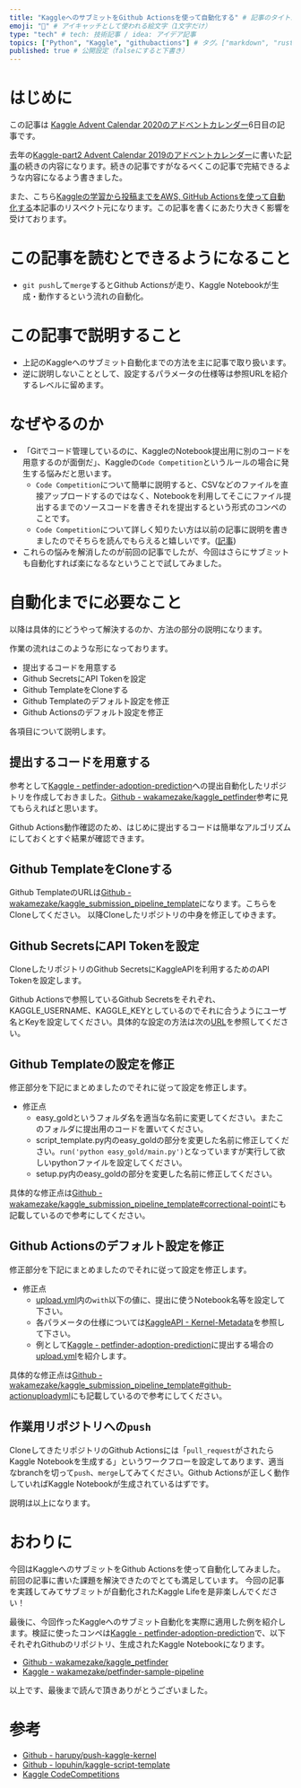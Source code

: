 ```yaml
---
title: "KaggleへのサブミットをGithub Actionsを使って自動化する" # 記事のタイトル
emoji: "🤔" # アイキャッチとして使われる絵文字（1文字だけ）
type: "tech" # tech: 技術記事 / idea: アイデア記事
topics: ["Python", "Kaggle", "githubactions"] # タグ。["markdown", "rust", "aws"]のように指定する
published: true # 公開設定（falseにすると下書き）
---
```


# はじめに
この記事は [Kaggle Advent Calendar 2020のアドベントカレンダー](https://qiita.com/advent-calendar/2020/kaggle)6日目の記事です。

去年の[Kaggle-part2 Advent Calendar 2019のアドベントカレンダー](https://qiita.com/advent-calendar/2019/kaggle-part2)に書いた[記事](https://zenn.dev/wakame/articles/20201114_kaggle_code_management)の続きの内容になります。続きの記事ですがなるべくこの記事で完結できるような内容になるよう書きました。

また、こちら[Kaggleの学習から投稿までをAWS, GitHub Actionsを使って自動化する](https://tepppei.hatenablog.com/entry/2020/07/19/120625)本記事のリスペクト元になります。この記事を書くにあたり大きく影響を受けております。

# この記事を読むとできるようになること

- `git push`して`merge`するとGithub Actionsが走り、Kaggle Notebookが生成・動作するという流れの自動化。

# この記事で説明すること
- 上記のKaggleへのサブミット自動化までの方法を主に記事で取り扱います。
- 逆に説明しないこととして、設定するパラメータの仕様等は参照URLを紹介するレベルに留めます。

# なぜやるのか

- 「Gitでコード管理しているのに、KaggleのNotebook提出用に別のコードを用意するのが面倒だ」、Kaggleの`Code Competition`というルールの場合に発生する悩みだと思います。
  - `Code Competition`について簡単に説明すると、CSVなどのファイルを直接アップロードするのではなく、Notebookを利用してそこにファイル提出するまでのソースコードを書きそれを提出するという形式のコンペのことです。
  - `Code Competition`について詳しく知りたい方は以前の記事に説明を書きましたのでそちらを読んでもらえると嬉しいです。([記事](https://zenn.dev/wakame/articles/20201114_kaggle_code_management))
- これらの悩みを解消したのが前回の記事でしたが、今回はさらにサブミットも自動化すれば楽になるなということで試してみました。

# 自動化までに必要なこと
以降は具体的にどうやって解決するのか、方法の部分の説明になります。

作業の流れはこのような形になっております。

- 提出するコードを用意する
- Github SecretsにAPI Tokenを設定
- Github TemplateをCloneする
- Github Templateのデフォルト設定を修正
- Github Actionsのデフォルト設定を修正

各項目について説明します。

## 提出するコードを用意する

参考として[Kaggle - petfinder-adoption-prediction](https://www.kaggle.com/c/petfinder-adoption-prediction)への提出自動化したリポジトリを作成しておきました。[Github - wakamezake/kaggle_petfinder](https://github.com/wakamezake/kaggle_petfinder)参考に見てもらえればと思います。

Github Actions動作確認のため、はじめに提出するコードは簡単なアルゴリズムにしておくとすぐ結果が確認できます。

## Github TemplateをCloneする
Github TemplateのURLは[Github - wakamezake/kaggle_submission_pipeline_template](https://github.com/wakamezake/kaggle_submission_pipeline_template)になります。こちらをCloneしてください。
以降Cloneしたリポジトリの中身を修正してゆきます。

## Github SecretsにAPI Tokenを設定

CloneしたリポジトリのGithub SecretsにKaggleAPIを利用するためのAPI Tokenを設定します。

Github Actionsで参照しているGithub Secretsをそれぞれ、KAGGLE_USERNAME、KAGGLE_KEYとしているのでそれに合うようにユーザ名とKeyを設定してください。具体的な設定の方法は次の[URL](https://docs.github.com/en/free-pro-team@latest/actions/reference/encrypted-secrets#creating-encrypted-secrets-for-a-repository)を参照してください。

## Github Templateの設定を修正

修正部分を下記にまとめましたのでそれに従って設定を修正します。

- 修正点
  - easy_goldというフォルダ名を適当な名前に変更してください。またこのフォルダに提出用のコードを置いてください。
  - script_template.py内のeasy_goldの部分を変更した名前に修正してください。`run('python easy_gold/main.py')`となっていますが実行して欲しいpythonファイルを設定してください。
  - setup.py内のeasy_goldの部分を変更した名前に修正してください。

具体的な修正点は[Github - wakamezake/kaggle_submission_pipeline_template#correctional-point](https://github.com/wakamezake/kaggle_submission_pipeline_template#correctional-point)にも記載しているので参考にしてください。

## Github Actionsのデフォルト設定を修正

修正部分を下記にまとめましたのでそれに従って設定を修正します。

- 修正点
  - [upload.yml](https://github.com/wakamezake/kaggle_submission_pipeline_template/blob/master/.github/workflows/upload.yml)内の`with`以下の値に、提出に使うNotebook名等を設定して下さい。
  - 各パラメータの仕様については[KaggleAPI - Kernel-Metadata](https://github.com/Kaggle/kaggle-api/wiki/Kernel-Metadata)を参照して下さい。
  - 例として[Kaggle - petfinder-adoption-prediction](https://www.kaggle.com/c/petfinder-adoption-prediction)に提出する場合の[upload.yml](https://github.com/wakamezake/kaggle_petfinder/blob/master/.github/workflows/upload.yml)を紹介します。

具体的な修正点は[Github - wakamezake/kaggle_submission_pipeline_template#github-actionuploadyml](https://github.com/wakamezake/kaggle_submission_pipeline_template#github-actionuploadyml)にも記載しているので参考にしてください。

## 作業用リポジトリへの`push`
CloneしてきたリポジトリのGithub Actionsには「`pull_request`がされたらKaggle Notebookを生成する」というワークフローを設定してあります、適当なbranchを切って`push`、`merge`してみてください。Github Actionsが正しく動作していればKaggle Notebookが生成されているはずです。


説明は以上になります。

# おわりに

今回はKaggleへのサブミットをGithub Actionsを使って自動化してみました。前回の記事に書いた課題を解決できたのでとても満足しています。
今回の記事を実践してみてサブミットが自動化されたKaggle Lifeを是非楽しんでください！

最後に、今回作ったKaggleへのサブミット自動化を実際に適用した例を紹介します。検証に使ったコンペは[Kaggle - petfinder-adoption-prediction](https://www.kaggle.com/c/petfinder-adoption-prediction)で、以下それぞれGithubのリポジトリ、生成されたKaggle Notebookになります。

- [Github - wakamezake/kaggle_petfinder](https://github.com/wakamezake/kaggle_petfinder)
- [Kaggle - wakamezake/petfinder-sample-pipeline](https://www.kaggle.com/wakamezake/petfinder-sample-pipeline)

以上です、最後まで読んで頂きありがとうございました。

# 参考
- [Github - harupy/push-kaggle-kernel](https://github.com/harupy/push-kaggle-kernel)
- [Github - lopuhin/kaggle-script-template](https://github.com/lopuhin/kaggle-script-template)
- [Kaggle CodeCompetitions](https://www.kaggle.com/docs/competitions)
